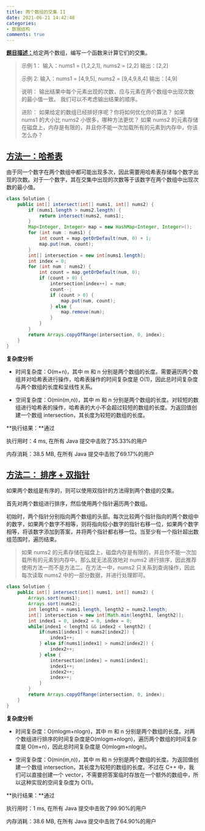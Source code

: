 ```yaml
---
title: 两个数组的交集 II
date: 2021-06-21 14:42:48
categories:
- 数据结构
comments: true
---
```


[**题目描述：**](https://leetcode-cn.com/problems/intersection-of-two-arrays-ii/)给定两个数组，编写一个函数来计算它们的交集。

 <!-- more -->

> 示例 1：
> 输入：nums1 = [1,2,2,1], nums2 = [2,2]
> 输出：[2,2]
> 
> 示例 2:
> 输入：nums1 = [4,9,5], nums2 = [9,4,9,8,4]
> 输出：[4,9]
>
> 说明：
> 输出结果中每个元素出现的次数，应与元素在两个数组中出现次数的最小值一致。
> 我们可以不考虑输出结果的顺序。
> 
> 进阶：
> 如果给定的数组已经排好序呢？你将如何优化你的算法？
> 如果 nums1 的大小比 nums2 小很多，哪种方法更优？
> 如果 nums2 的元素存储在磁盘上，内存是有限的，并且你不能一次加载所有的元素到内存中，你该怎么办？



## [方法一：哈希表](https://leetcode-cn.com/problems/intersection-of-two-arrays-ii/solution/liang-ge-shu-zu-de-jiao-ji-ii-by-leetcode-solution/)

由于同一个数字在两个数组中都可能出现多次，因此需要用哈希表存储每个数字出现的次数。对于一个数字，其在交集中出现的次数等于该数字在两个数组中出现次数的最小值。

```java
class Solution {
    public int[] intersect(int[] nums1, int[] nums2) {
        if (nums1.length > nums2.length) {
            return intersect(nums2, nums1);
        }
        Map<Integer, Integer> map = new HashMap<Integer, Integer>();
        for (int num : nums1) {
            int count = map.getOrDefault(num, 0) + 1;
            map.put(num, count);
        }
        int[] intersection = new int[nums1.length];
        int index = 0;
        for (int num : nums2) {
            int count = map.getOrDefault(num, 0);
            if (count > 0) {
                intersection[index++] = num;
                count--;
                if (count > 0) {
                    map.put(num, count);
                } else {
                    map.remove(num);
                }
            }
        }
        return Arrays.copyOfRange(intersection, 0, index);
    }
}
```

**复杂度分析**

- 时间复杂度：O(m+n)，其中 m 和 n 分别是两个数组的长度。需要遍历两个数组并对哈希表进行操作，哈希表操作的时间复杂度是 O(1)，因此总时间复杂度与两个数组的长度和呈线性关系。

- 空间复杂度：O(min(m,n))，其中 m 和 n 分别是两个数组的长度。对较短的数组进行哈希表的操作，哈希表的大小不会超过较短的数组的长度。为返回值创建一个数组 intersection，其长度为较短的数组的长度。

**执行结果：**通过

执行用时：4 ms, 在所有 Java 提交中击败了35.33%的用户

内存消耗：38.5 MB, 在所有 Java 提交中击败了69.17%的用户



## [方法二： 排序 + 双指针](https://leetcode-cn.com/problems/intersection-of-two-arrays-ii/solution/liang-ge-shu-zu-de-jiao-ji-ii-by-leetcode-solution/)

如果两个数组是有序的，则可以使用双指针的方法得到两个数组的交集。

首先对两个数组进行排序，然后使用两个指针遍历两个数组。

初始时，两个指针分别指向两个数组的头部。每次比较两个指针指向的两个数组中的数字，如果两个数字不相等，则将指向较小数字的指针右移一位，如果两个数字相等，将该数字添加到答案，并将两个指针都右移一位。当至少有一个指针超出数组范围时，遍历结束。

> 如果 nums2 的元素存储在磁盘上，磁盘内存是有限的，并且你不能一次加载所有的元素到内存中。那么就无法高效地对 nums2 进行排序，因此推荐使用方法一而不是方法二。在方法一中，nums2 只关系到查询操作，因此每次读取 nums2 中的一部分数据，并进行处理即可。

```java
class Solution {
    public int[] intersect(int[] nums1, int[] nums2) {
        Arrays.sort(nums1);
        Arrays.sort(nums2);
        int length1 = nums1.length, length2 = nums2.length;
        int[] intersection = new int[Math.min(length1, length2)];
        int index1 = 0, index2 = 0, index = 0;
        while(index1 < length1 && index2 < length2) {
            if(nums1[index1] < nums2[index2]) {
                index1++;
            } else if(nums1[index1] > nums2[index2]) {
                index2++;
            } else {
                intersection[index] = nums1[index1];
                index1++;
                index2++;
                index++;
            }
        }
        return Arrays.copyOfRange(intersection, 0, index);
    }
}
```

**复杂度分析**

- 时间复杂度：O(mlogm+nlogn)，其中 m 和 n 分别是两个数组的长度。对两个数组进行排序的时间复杂度是O(mlogm+nlogn)，遍历两个数组的时间复杂度是 O(m+n)，因此总时间复杂度是 O(mlogm+nlogn)。

- 空间复杂度：O(min(m,n))，其中 m 和 n 分别是两个数组的长度。为返回值创建一个数组 intersection，其长度为较短的数组的长度。不过在 C++ 中，我们可以直接创建一个 vector，不需要把答案临时存放在一个额外的数组中，所以这种实现的空间复杂度为 O(1)。

**执行结果：**通过

执行用时：1 ms, 在所有 Java 提交中击败了99.90%的用户

内存消耗：38.6 MB, 在所有 Java 提交中击败了64.90%的用户

